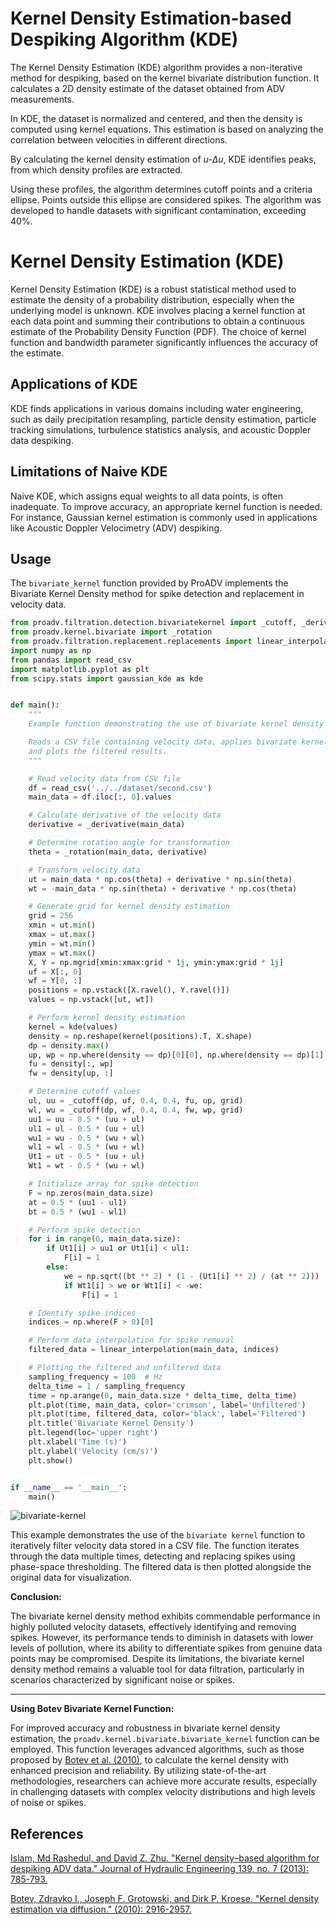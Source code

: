 # Kernel Density Estimation-based Despiking Algorithm (KDE)

The Kernel Density Estimation (KDE) algorithm provides a non-iterative method for despiking, based on the kernel bivariate distribution function. It calculates a 2D density estimate of the dataset obtained from ADV measurements.

In KDE, the dataset is normalized and centered, and then the density is computed using kernel equations. This estimation is based on analyzing the correlation between velocities in different directions. 

By calculating the kernel density estimation of *u-Δu*, KDE identifies peaks, from which density profiles are extracted. 

Using these profiles, the algorithm determines cutoff points and a criteria ellipse. Points outside this ellipse are considered spikes. The algorithm was developed to handle datasets with significant contamination, exceeding 40%.

# Kernel Density Estimation (KDE)
Kernel Density Estimation (KDE) is a robust statistical method used to estimate the density of a probability distribution, especially when the underlying model is unknown. KDE involves placing a kernel function at each data point and summing their contributions to obtain a continuous estimate of the Probability Density Function (PDF). The choice of kernel function and bandwidth parameter significantly influences the accuracy of the estimate.

## Applications of KDE
KDE finds applications in various domains including water engineering, such as daily precipitation resampling, particle density estimation, particle tracking simulations, turbulence statistics analysis, and acoustic Doppler data despiking.

## Limitations of Naive KDE
Naive KDE, which assigns equal weights to all data points, is often inadequate. To improve accuracy, an appropriate kernel function is needed. For instance, Gaussian kernel estimation is commonly used in applications like Acoustic Doppler Velocimetry (ADV) despiking.

## Usage

The `bivariate_kernel` function provided by ProADV implements the Bivariate Kernel Density method for spike detection and replacement in velocity data.

```python
from proadv.filtration.detection.bivariatekernel import _cutoff, _derivative
from proadv.kernel.bivariate import _rotation
from proadv.filtration.replacement.replacements import linear_interpolation
import numpy as np
from pandas import read_csv
import matplotlib.pyplot as plt
from scipy.stats import gaussian_kde as kde


def main():
    """
    Example function demonstrating the use of bivariate kernel density detection for data filtration.

    Reads a CSV file containing velocity data, applies bivariate kernel density detection iteratively,
    and plots the filtered results.
    """

    # Read velocity data from CSV file
    df = read_csv('../../dataset/second.csv')
    main_data = df.iloc[:, 0].values

    # Calculate derivative of the velocity data
    derivative = _derivative(main_data)

    # Determine rotation angle for transformation
    theta = _rotation(main_data, derivative)

    # Transform velocity data
    ut = main_data * np.cos(theta) + derivative * np.sin(theta)
    wt = -main_data * np.sin(theta) + derivative * np.cos(theta)

    # Generate grid for kernel density estimation
    grid = 256
    xmin = ut.min()
    xmax = ut.max()
    ymin = wt.min()
    ymax = wt.max()
    X, Y = np.mgrid[xmin:xmax:grid * 1j, ymin:ymax:grid * 1j]
    uf = X[:, 0]
    wf = Y[0, :]
    positions = np.vstack([X.ravel(), Y.ravel()])
    values = np.vstack([ut, wt])

    # Perform kernel density estimation
    kernel = kde(values)
    density = np.reshape(kernel(positions).T, X.shape)
    dp = density.max()
    up, wp = np.where(density == dp)[0][0], np.where(density == dp)[1][0]
    fu = density[:, wp]
    fw = density[up, :]

    # Determine cutoff values
    ul, uu = _cutoff(dp, uf, 0.4, 0.4, fu, up, grid)
    wl, wu = _cutoff(dp, wf, 0.4, 0.4, fw, wp, grid)
    uu1 = uu - 0.5 * (uu + ul)
    ul1 = ul - 0.5 * (uu + ul)
    wu1 = wu - 0.5 * (wu + wl)
    wl1 = wl - 0.5 * (wu + wl)
    Ut1 = ut - 0.5 * (uu + ul)
    Wt1 = wt - 0.5 * (wu + wl)

    # Initialize array for spike detection
    F = np.zeros(main_data.size)
    at = 0.5 * (uu1 - ul1)
    bt = 0.5 * (wu1 - wl1)

    # Perform spike detection
    for i in range(0, main_data.size):
        if Ut1[i] > uu1 or Ut1[i] < ul1:
            F[i] = 1
        else:
            we = np.sqrt((bt ** 2) * (1 - (Ut1[i] ** 2) / (at ** 2)))
            if Wt1[i] > we or Wt1[i] < -we:
                F[i] = 1

    # Identify spike indices
    indices = np.where(F > 0)[0]

    # Perform data interpolation for spike removal
    filtered_data = linear_interpolation(main_data, indices)

    # Plotting the filtered and unfiltered data
    sampling_frequency = 100  # Hz
    delta_time = 1 / sampling_frequency
    time = np.arange(0, main_data.size * delta_time, delta_time)
    plt.plot(time, main_data, color='crimson', label='Unfiltered')
    plt.plot(time, filtered_data, color='black', label='Filtered')
    plt.title('Bivariate Kernel Density')
    plt.legend(loc='upper right')
    plt.xlabel('Time (s)')
    plt.ylabel('Velocity (cm/s)')
    plt.show()


if __name__ == '__main__':
    main()
```

![bivariate-kernel](https://raw.githubusercontent.com/farzadasgari/proadv/main/examples/plots/bivariate-kernel.png)

This example demonstrates the use of the `bivariate kernel` function to iteratively filter velocity data stored in a CSV file. The function iterates through the data multiple times, detecting and replacing spikes using phase-space thresholding. The filtered data is then plotted alongside the original data for visualization.

**Conclusion:**

The bivariate kernel density method exhibits commendable performance in highly polluted velocity datasets, effectively identifying and removing spikes. However, its performance tends to diminish in datasets with lower levels of pollution, where its ability to differentiate spikes from genuine data points may be compromised. Despite its limitations, the bivariate kernel density method remains a valuable tool for data filtration, particularly in scenarios characterized by significant noise or spikes.

---

**Using Botev Bivariate Kernel Function:**

For improved accuracy and robustness in bivariate kernel density estimation, the `proadv.kernel.bivariate.bivariate_kernel` function can be employed. This function leverages advanced algorithms, such as those proposed by [Botev et al. (2010)](https://projecteuclid.org/journals/annals-of-statistics/volume-38/issue-5/Kernel-density-estimation-via-diffusion/10.1214/10-AOS799.full), to calculate the kernel density with enhanced precision and reliability. By utilizing state-of-the-art methodologies, researchers can achieve more accurate results, especially in challenging datasets with complex velocity distributions and high levels of noise or spikes.

## References
[Islam, Md Rashedul, and David Z. Zhu. "Kernel density–based algorithm for despiking ADV data." Journal of Hydraulic Engineering 139, no. 7 (2013): 785-793.](https://doi.org/10.1061/(ASCE)HY.1943-7900.0000734)

[Botev, Zdravko I., Joseph F. Grotowski, and Dirk P. Kroese. "Kernel density estimation via diffusion." (2010): 2916-2957.](https://projecteuclid.org/journals/annals-of-statistics/volume-38/issue-5/Kernel-density-estimation-via-diffusion/10.1214/10-AOS799.full)